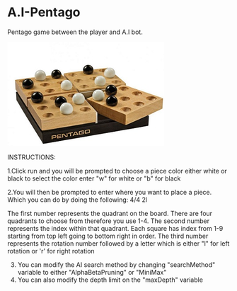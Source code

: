 # A.I-Pentago
Pentago game between the player and A.I bot.

![](BoardPic.jpg)


INSTRUCTIONS:

1.Click run and you will be prompted to choose a piece color either white or black
to select the color enter "w" for white or "b" for black

2.You will then be prompted to enter where you want to place a piece. Which you can do
by doing the following:
			4/4 2l

The first number represents the quadrant on the board. There are four quadrants to choose from therefore
you use 1-4. The second number represents the index within that quadrant. Each square has index from 1-9 
starting from top left going to bottom right in order. The third number represents the rotation number followed by a letter which is either "l" for left rotation
or 'r' for right rotation

3. You can modify the AI search method by changing "searchMethod" variable to either "AlphaBetaPruning" or "MiniMax"
4. You can also modify the depth limit on the "maxDepth" variable

